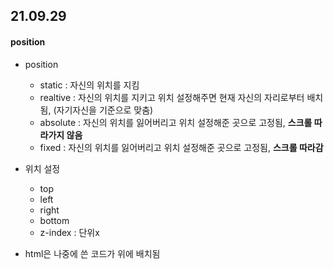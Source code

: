 ## 21.09.29

#### position

- position
  - static : 자신의 위치를 지킴
  - realtive : 자신의 위치를 지키고 위치 설정해주면 현재 자신의 자리로부터 배치됨, (자기자신을 기준으로 맞춤)
  - absolute : 자신의 위치를 잃어버리고 위치 설정해준 곳으로 고정됨, **스크롤 따라가지 않음**
  - fixed : 자신의 위치를 잃어버리고 위치 설정해준 곳으로 고정됨, **스크롤 따라감**
- 위치 설정
  - top
  - left
  - right
  - bottom
  - z-index : 단위x

- html은 나중에 쓴 코드가 위에 배치됨